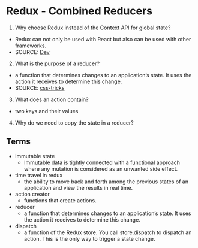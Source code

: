 # Redux - Combined Reducers

1. Why choose Redux instead of the Context API for global state?
  - Redux can not only be used with React but also can be used with other frameworks.
  - SOURCE: [Dev](https://dev.to/ayushmanbthakur/redux-vs-context-api-3182)
2. What is the purpose of a reducer?
  -  a function that determines changes to an application’s state. It uses the action it receives to determine this change. 
  - SOURCE: [css-tricks](https://css-tricks.com/understanding-how-reducers-are-used-in-redux/#:~:text=A%20reducer%20is%20a%20function,so%20that%20they%20behave%20consistently.)
3. What does an action contain?
  - two keys and their values
4. Why do we need to copy the state in a reducer?

## Terms
* immutable state
  - Immutable data is tightly connected with a functional approach where any mutation is considered as an unwanted side effect.
* time travel in redux
  - the ability to move back and forth among the previous states of an application and view the results in real time. 
* action creator
  - functions that create actions.
* reducer
  -  a function that determines changes to an application’s state. It uses the action it receives to determine this change. 
* dispatch
  - a function of the Redux store. You call store.dispatch to dispatch an action. This is the only way to trigger a state change.